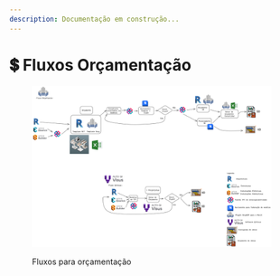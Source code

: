 ```yaml
---
description: Documentação em construção...
---
```


# 💲 Fluxos Orçamentação

<figure><img src="../../.gitbook/assets/image (4).png" alt=""><figcaption><p>Fluxos para orçamentação</p></figcaption></figure>

